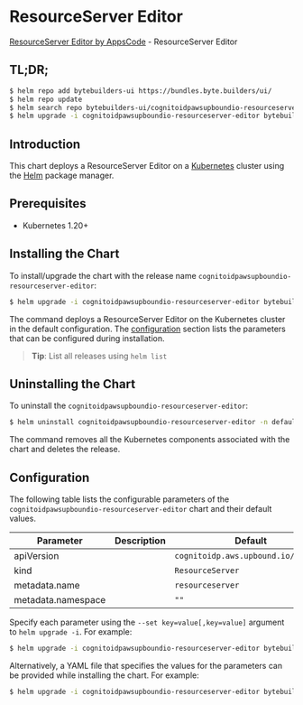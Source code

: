 # ResourceServer Editor

[ResourceServer Editor by AppsCode](https://byte.builders) - ResourceServer Editor

## TL;DR;

```bash
$ helm repo add bytebuilders-ui https://bundles.byte.builders/ui/
$ helm repo update
$ helm search repo bytebuilders-ui/cognitoidpawsupboundio-resourceserver-editor --version=v0.4.18
$ helm upgrade -i cognitoidpawsupboundio-resourceserver-editor bytebuilders-ui/cognitoidpawsupboundio-resourceserver-editor -n default --create-namespace --version=v0.4.18
```

## Introduction

This chart deploys a ResourceServer Editor on a [Kubernetes](http://kubernetes.io) cluster using the [Helm](https://helm.sh) package manager.

## Prerequisites

- Kubernetes 1.20+

## Installing the Chart

To install/upgrade the chart with the release name `cognitoidpawsupboundio-resourceserver-editor`:

```bash
$ helm upgrade -i cognitoidpawsupboundio-resourceserver-editor bytebuilders-ui/cognitoidpawsupboundio-resourceserver-editor -n default --create-namespace --version=v0.4.18
```

The command deploys a ResourceServer Editor on the Kubernetes cluster in the default configuration. The [configuration](#configuration) section lists the parameters that can be configured during installation.

> **Tip**: List all releases using `helm list`

## Uninstalling the Chart

To uninstall the `cognitoidpawsupboundio-resourceserver-editor`:

```bash
$ helm uninstall cognitoidpawsupboundio-resourceserver-editor -n default
```

The command removes all the Kubernetes components associated with the chart and deletes the release.

## Configuration

The following table lists the configurable parameters of the `cognitoidpawsupboundio-resourceserver-editor` chart and their default values.

|     Parameter      | Description |                    Default                     |
|--------------------|-------------|------------------------------------------------|
| apiVersion         |             | <code>cognitoidp.aws.upbound.io/v1beta1</code> |
| kind               |             | <code>ResourceServer</code>                    |
| metadata.name      |             | <code>resourceserver</code>                    |
| metadata.namespace |             | <code>""</code>                                |


Specify each parameter using the `--set key=value[,key=value]` argument to `helm upgrade -i`. For example:

```bash
$ helm upgrade -i cognitoidpawsupboundio-resourceserver-editor bytebuilders-ui/cognitoidpawsupboundio-resourceserver-editor -n default --create-namespace --version=v0.4.18 --set apiVersion=cognitoidp.aws.upbound.io/v1beta1
```

Alternatively, a YAML file that specifies the values for the parameters can be provided while
installing the chart. For example:

```bash
$ helm upgrade -i cognitoidpawsupboundio-resourceserver-editor bytebuilders-ui/cognitoidpawsupboundio-resourceserver-editor -n default --create-namespace --version=v0.4.18 --values values.yaml
```
